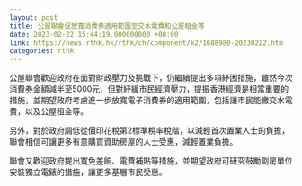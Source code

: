 ```yaml
---
layout: post
title: 公屋聯會促放寬消費券適用範圍至交水電費和公屋租金等
date: 2023-02-22 15:44:19.000000000 +08:00
link: https://news.rthk.hk/rthk/ch/component/k2/1688980-20230222.htm
categories: rthk
---
```


公屋聯會歡迎政府在面對財政壓力及挑戰下，仍繼續提出多項紓困措施，雖然今次消費券金額減半至5000元，但對紓緩市民經濟壓力，提振香港經濟是相當重要的措施，並期望政府考慮進一步放寬電子消費券的適用範圍，包括讓市民能繳交水電費，以及公屋租金等。

另外，對於政府調低從價印花稅第2標準稅率稅階，以減輕首次置業人士的負擔，聯會相信可讓更多有意購買資助房屋的人士受惠，減輕置業負擔。

聯會又歡迎政府提出寬免差餉、電費補貼等措施，並期望政府可研究鼓勵劏房單位安裝獨立電錶的措施，讓更多基層市民受惠。
